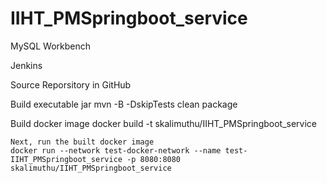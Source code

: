 # IIHT_PMSpringboot_service

MySQL Workbench

Jenkins

Source Reporsitory in GitHub

Build executable jar
    mvn -B -DskipTests clean package

Build docker image
    docker build -t skalimuthu/IIHT_PMSpringboot_service
    
    Next, run the built docker image
    docker run --network test-docker-network --name test-IIHT_PMSpringboot_service -p 8080:8080 skalimuthu/IIHT_PMSpringboot_service
